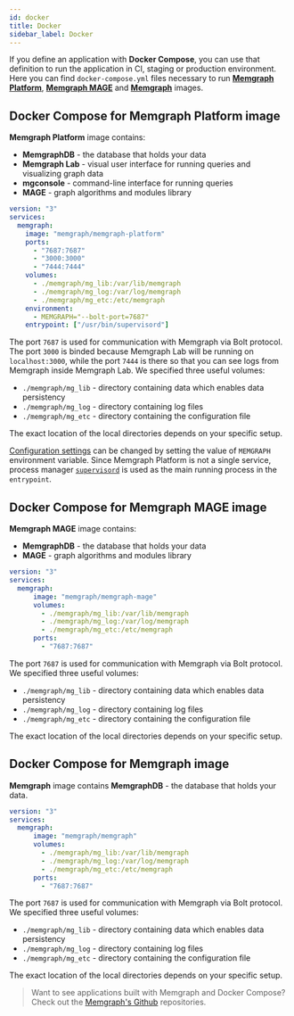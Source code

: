 ```yaml
---
id: docker
title: Docker
sidebar_label: Docker
---
```


If you define an application with **Docker Compose**, you can use that definition to run the application in CI, staging or production environment.
Here you can find `docker-compose.yml` files necessary to run [**Memgraph Platform**](#docker-compose-for-memgraph-platform-image), [**Memgraph MAGE**](#docker-compose-for-memgraph-mage-image) and [**Memgraph**](#docker-compose-for-memgraph-image) images.

## Docker Compose for Memgraph Platform image

**Memgraph Platform** image contains:
- **MemgraphDB** - the database that holds your data
- **Memgraph Lab** - visual user interface for running queries and visualizing
  graph data
- **mgconsole** - command-line interface for running queries
- **MAGE** - graph algorithms and modules library

```yaml
version: "3"
services:
  memgraph:
    image: "memgraph/memgraph-platform"
    ports:
      - "7687:7687"
      - "3000:3000"
      - "7444:7444"
    volumes:
      - ./memgraph/mg_lib:/var/lib/memgraph
      - ./memgraph/mg_log:/var/log/memgraph
      - ./memgraph/mg_etc:/etc/memgraph
    environment:
      - MEMGRAPH="--bolt-port=7687"
    entrypoint: ["/usr/bin/supervisord"]
```

The port `7687` is used for communication with Memgraph via Bolt protocol. The port `3000` is binded because Memgraph Lab will be running on `localhost:3000`, while the port `7444` is there so that you can see logs from Memgraph inside Memgraph Lab. We specified three useful volumes:
- `./memgraph/mg_lib` - directory containing data which enables data persistency
- `./memgraph/mg_log` - directory containing log files
- `./memgraph/mg_etc` - directory containing the configuration file

The exact location of the local directories depends on your specific setup.

[Configuration settings](/reference-guide/configuration.md) can be changed by setting the value of `MEMGRAPH` environment variable. Since Memgraph Platform is not a single service, process manager [`supervisord`](https://docs.docker.com/config/containers/multi-service_container/) is used as the main running process in the `entrypoint`.

## Docker Compose for Memgraph MAGE image

**Memgraph MAGE** image contains:
- **MemgraphDB** - the database that holds your data
- **MAGE** - graph algorithms and modules library

```yaml
version: "3"
services:
  memgraph:
      image: "memgraph/memgraph-mage"
      volumes:
        - ./memgraph/mg_lib:/var/lib/memgraph
        - ./memgraph/mg_log:/var/log/memgraph
        - ./memgraph/mg_etc:/etc/memgraph
      ports:
        - "7687:7687"
```

The port `7687` is used for communication with Memgraph via Bolt protocol. We specified three useful volumes:
- `./memgraph/mg_lib` - directory containing data which enables data persistency
- `./memgraph/mg_log` - directory containing log files
- `./memgraph/mg_etc` - directory containing the configuration file

The exact location of the local directories depends on your specific setup.


## Docker Compose for Memgraph image

**Memgraph** image contains **MemgraphDB** - the database that holds your data.

```yaml
version: "3"
services:
  memgraph:
      image: "memgraph/memgraph"
      volumes:
        - ./memgraph/mg_lib:/var/lib/memgraph
        - ./memgraph/mg_log:/var/log/memgraph
        - ./memgraph/mg_etc:/etc/memgraph
      ports:
        - "7687:7687"
```

The port `7687` is used for communication with Memgraph via Bolt protocol. We specified three useful volumes:
- `./memgraph/mg_lib` - directory containing data which enables data persistency
- `./memgraph/mg_log` - directory containing log files
- `./memgraph/mg_etc` - directory containing the configuration file

The exact location of the local directories depends on your specific setup.

> Want to see applications built with Memgraph and Docker Compose? Check out the [Memgraph's Github](https://github.com/memgraph) repositories.
